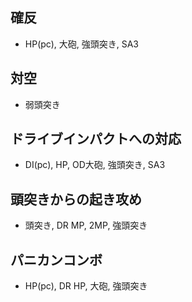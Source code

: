## 確反

- HP(pc), 大砲, 強頭突き, SA3

## 対空

- 弱頭突き

## ドライブインパクトへの対応

- DI(pc), HP, OD大砲, 強頭突き, SA3

## 頭突きからの起き攻め

- 頭突き, DR MP, 2MP, 強頭突き

## パニカンコンボ

- HP(pc), DR HP, 大砲, 強頭突き
